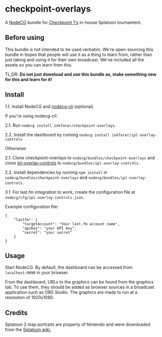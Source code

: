 # checkpoint-overlays

A [NodeCG](http://github.com/nodecg/nodecg) bundle for [Checkpoint 1's](https://twitter.com/Checkpoint1SPL) in-house Splatoon tournament.

## Before using

This bundle is not intended to be used verbatim. We're open-sourcing this bundle in hopes that people will use it as a thing to learn from, rather than just taking and using it for their own broadcast. We've included all the assets so you can learn from this.

TL;DR: **Do not just download and use this bundle as, make something new for this and learn for it!**

## Install

1.1. Install NodeCG and [nodecg-cli](https://github.com/nodecg/nodecg-cli) (optional)

If you're using nodecg-cli:

2.1. Run `nodecg install inkfarer/checkpoint-overlays`.

2.2. Install the dashboard by running `nodecg install inkfarer/ipl-overlay-controls`

Otherwise:

2.1. Clone checkpoint-overlays to `nodecg/bundles/checkpoint-overlays` and clone [ipl-overlay-controls](https://github.com/inkfarer/ipl-overlay-controls) to `nodecg/bundles/ipl-overlay-controls`.

2.2. Install dependencies by running `npm install` in `nodecg/bundles/checkpoint-overlays` and `nodecg/bundles/ipl-overlay-controls`.

3.1. For last.fm integration to work, create the configuration file at `nodecg/cfg/ipl-overlay-controls.json`.

Example configuration file:
```
{
	"lastfm": {
		"targetAccount": "Your last.fm account name",
		"apiKey": "your API key",
		"secret": "your secret"
	}
}
```

## Usage

Start NodeCG. By default, the dashboard can be accessed from `localhost:9090` in your browser.

From the dashboard, URLs to the graphics can be found from the graphics tab. To use them, they should be added as browser sources in a broadcast application such as OBS Studio. The graphics are made to run at a resolution of 1920x1080.

## Credits

Splatoon 2 map portraits are property of Nintendo and were downloaded from the [Splatoon wiki.](https://splatoonwiki.org/)
